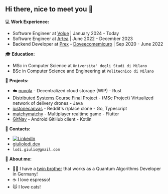 ## Hi there, nice to meet you 👋

:computer: **Work Experience:**
 - Software Engineer at [Volue](https://www.volue.com/) | January 2024 - Today
 - Software Engineer at [Artea](https://www.artea.com/?lang=en) | June 2022 - December 2023
 - Backend Developer at [Prex](https://www.prex.it/) - [Doveecomemicuro](https://www.doveecomemicuro.it/) | Sep 2020 - June 2022


:mortar_board: **Education:**
 - MSc in Computer Science at `Universita' degli Studi di Milano`
 - BSc in Computer Science and Engineering at `Politecnico di Milano`


:pushpin: **Projects:**
 - :cloud: [nuvola](https://github.com/GLodi/nuvola) - Decentralized cloud storage (WIP) - Rust
 - [Distributed Systems Course Final Project](https://github.com/GLodi/Distributed-Systems-Final-Project) - (MSc Project) Virtualized network of delivery drones - Java
 - [justonecanvas](https://github.com/GLodi/justonecanvas) - Reddit's r/place clone - Go, Typescript
 - [matchymatchy](https://github.com/GLodi/matchymatchy) - Multiplayer realtime game - Flutter
 - [GitNav](https://github.com/GLodi/GitNav) - Android GitHub client - Kotlin

:loudspeaker: **Contacts:**
- [![LinkedIn](https://img.shields.io/badge/-LinkedIn-blue?style=flat&logo=Linkedin&logoColor=white)](https://www.linkedin.com/in/giulio-lodi-4a266024b/)
- [giuliolodi.dev](https://giuliolodi.dev/)
- `lodi.giulio@gmail.com`


:boy: **About me:**

- :boy::boy: I have a [twin brother](https://github.com/nzpaper) that works as a Quantum Algorithms Developer in Germany!
- :coffee: I love espresso!
- :cat: I love cats!

